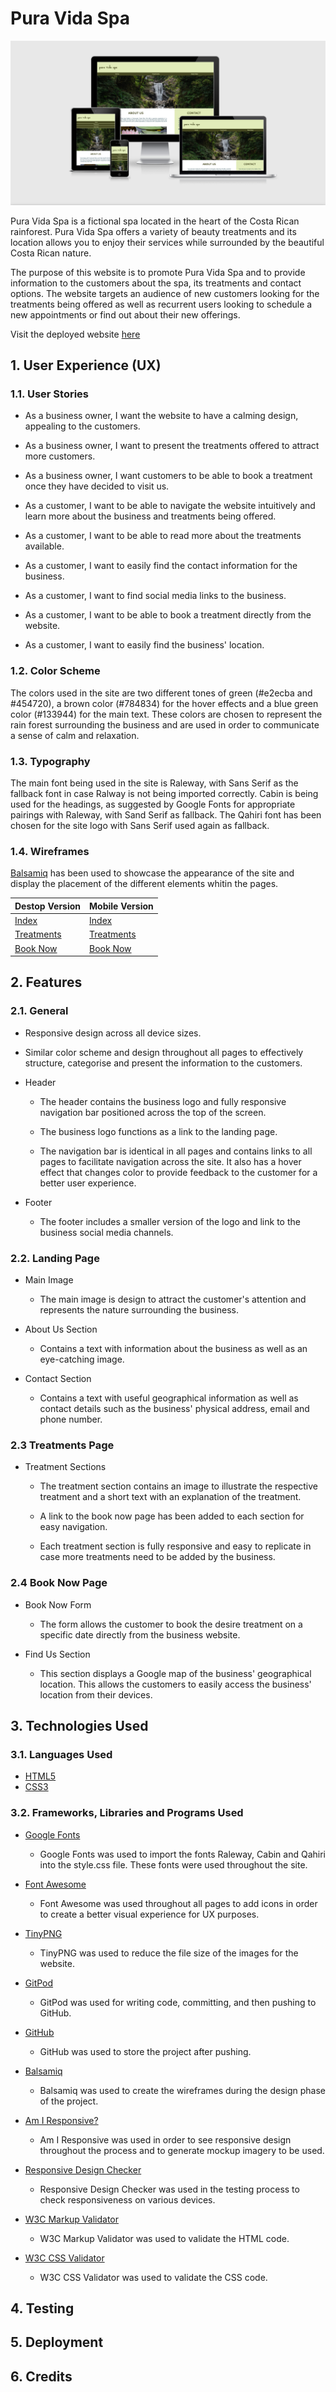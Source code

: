 # Pura Vida Spa

![Pura Vida Spa mockup images](assets/readme_files/mockup-image.png)

Pura Vida Spa is a fictional spa located in the heart of the Costa Rican rainforest. Pura Vida Spa offers a variety of beauty treatments and its location allows you to enjoy their services while surrounded by the beautiful Costa Rican nature.

The purpose of this website is to promote Pura Vida Spa and to provide information to the customers about the spa, its treatments and contact options. The website targets an audience of new customers looking for the treatments being offered as well as recurrent users looking to schedule a new appointments or find out about their new offerings.

Visit the deployed website [here](https://josswe26.github.io/pura-vida-spa/)

## 1. User Experience (UX)

### 1.1. User Stories

* As a business owner, I want the website to have a calming design, appealing to the customers.

* As a business owner, I want to present the treatments offered to attract more customers.

* As a business owner, I want customers to be able to book a treatment once they have decided to visit us.

* As a customer, I want to be able to navigate the website intuitively and learn more about the business and treatments being offered.

* As a customer, I want to be able to read more about the treatments available.

* As a customer, I want to easily find the contact information for the business.

* As a customer, I want to find social media links to the business.

* As a customer, I want to be able to book a treatment directly from the website.

* As a customer, I want to easily find the business' location.

### 1.2. Color Scheme

The colors used in the site are two different tones of green (#e2ecba and #454720), a brown color (#784834) for the hover effects and a blue green color (#133944) for the main text. These colors are chosen to represent the rain forest surrounding the business and are used in order to communicate a sense of calm and relaxation.

### 1.3. Typography

The main font being used in the site is Raleway, with Sans Serif as the fallback font in case Ralway is not being imported correctly. Cabin is being used for the headings, as suggested by Google Fonts for appropriate pairings with Raleway, with Sand Serif as fallback. The Qahiri font has been chosen for the site logo with Sans Serif used again as fallback.

### 1.4. Wireframes

[Balsamiq](https://balsamiq.com/) has been used to showcase the appearance of the site and display the placement of the different elements whitin the pages.

Destop Version | Mobile Version
--- | ---
[Index](assets/wireframes/desktop-index.png) | [Index](assets/wireframes/mobile-index.png)
[Treatments](assets/wireframes/desktop-treatments.png) | [Treatments](assets/wireframes/mobile-treatments.png)
[Book Now](assets/wireframes/desktop-book-now.png) | [Book Now](assets/wireframes/mobile-book-now.png)

## 2. Features

### 2.1. General

* Responsive design across all device sizes.

* Similar color scheme and design throughout all pages to effectively structure, categorise and present the information to the customers.

* Header
    
    - The header contains the business logo and fully responsive navigation bar positioned across the top of the screen.

    - The business logo functions as a link to the landing page.

    - The navigation bar is identical in all pages and contains links to all pages to facilitate navigation across the site. It also has a hover effect that changes color to provide feedback to the customer for a better user experience.

* Footer

    - The footer includes a smaller version of the logo and link to the business social media channels.

### 2.2. Landing Page

* Main Image

    - The main image is design to attract the customer's attention and represents the nature surrounding the business.

* About Us Section

    - Contains a text with information about the business as well as an eye-catching image.

* Contact Section

    - Contains a text with useful geographical information as well as contact details such as the business' physical address, email and phone number.

### 2.3 Treatments Page

* Treatment Sections

    - The treatment section contains an image to illustrate the respective treatment and a short text with an explanation of the treatment.

    - A link to the book now page has been added to each section for easy navigation.

    - Each treatment section is fully responsive and easy to replicate in case more treatments need to be added by the business.

### 2.4 Book Now Page

* Book Now Form

    - The form allows the customer to book the desire treatment on a specific date directly from the business website.

* Find Us Section

    - This section displays a Google map of the business' geographical location. This allows the customers to easily access the business' location from their devices.

## 3. Technologies Used

### 3.1. Languages Used
* [HTML5](https://en.wikipedia.org/wiki/HTML5)
* [CSS3](https://en.wikipedia.org/wiki/CSS)

### 3.2. Frameworks, Libraries and Programs Used

* [Google Fonts](https://fonts.google.com/ "Link to Google Fonts")
    - Google Fonts was used to import the fonts Raleway, Cabin and Qahiri into the style.css file. These fonts were used throughout the site.

* [Font Awesome](https://fontawesome.com/ "Link to FontAwesome")
     - Font Awesome was used throughout all pages to add icons in order to create a better visual experience for UX purposes.

* [TinyPNG](https://tinypng.com/)
    - TinyPNG was used to reduce the file size of the images for the website.

* [GitPod](https://gitpod.io/ "Link to GitPod homepage")
     - GitPod was used for writing code, committing, and then pushing to GitHub.

* [GitHub](https://github.com/ "Link to GitHub")
     - GitHub was used to store the project after pushing.

* [Balsamiq](https://balsamiq.com/ "Link to Balsamiq homepage")
     - Balsamiq was used to create the wireframes during the design phase of the project.

* [Am I Responsive?](http://ami.responsivedesign.is/# "Link to Am I Responsive Homepage")
    - Am I Responsive was used in order to see responsive design throughout the process and to generate mockup imagery to be used.

* [Responsive Design Checker](https://www.responsivedesignchecker.com/)
    - Responsive Design Checker was used in the testing process to check responsiveness on various devices.

* [W3C Markup Validator](https://validator.w3.org/)
    - W3C Markup Validator was used to validate the HTML code.

* [W3C CSS Validator](https://jigsaw.w3.org/css-validator/)
    - W3C CSS Validator was used to validate the CSS code.

## 4. Testing

## 5. Deployment

## 6. Credits 


